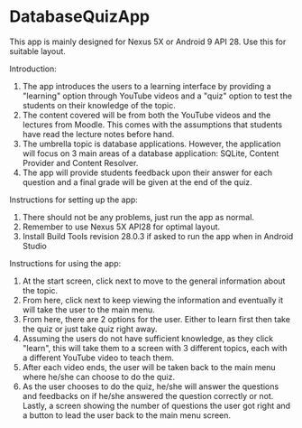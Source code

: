 # DatabaseQuizApp
This app is mainly designed for Nexus 5X or Android 9 API 28. Use this for suitable layout.

Introduction:
1. The app introduces the users to a learning interface by providing a "learning" option through YouTube videos and a "quiz" option to test the students on their knowledge of the topic.
2. The content covered will be from both the YouTube videos and the lectures from Moodle. This comes with the assumptions that students
have read the lecture notes before hand.
3. The umbrella topic is database applications. However, the application will focus on 3 main areas of a database application: SQLite,
Content Provider and Content Resolver.
4. The app will provide students feedback upon their answer for each question and a final grade will be given at the end of the quiz.

Instructions for setting up the app:
1. There should not be any problems, just run the app as normal.
2. Remember to use Nexus 5X API28 for optimal layout.
3. Install Build Tools revision 28.0.3 if asked to run the app when in Android Studio

Instructions for using the app:
1. At the start screen, click next to move to the general information about the topic.
2. From here, click next to keep viewing the information and eventually it will take the user to the main menu.
3. From here, there are 2 options for the user. Either to learn first then take the quiz or just take quiz right away.
4. Assuming the users do not have sufficient knowledge, as they click "learn", this will take them to a screen with 3 different topics, each with a different YouTube video to teach them.
5. After each video ends, the user will be taken back to the main menu where he/she can choose to do the quiz.
6. As the user chooses to do the quiz, he/she will answer the questions and feedbacks on if he/she answered the question correctly or not. Lastly, a screen showing the number of questions the user got right and a button to lead the user back to the main menu screen.
